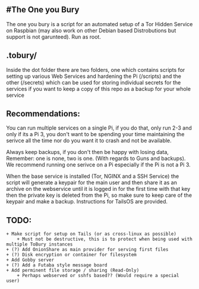 #The One you Bury
---

The one you bury is a script for an automated setup of a Tor Hidden Service on Raspbian (may also work on other Debian based Distrobutions but support is not garunteed). Run as root. 

## .tobury/
Inside the dot folder there are two folders, one which contains scripts for setting up various Web Services and hardening the Pi (/scripts) and the other (/secrets) which can be used for storing individual secrets for the services if you want to keep a copy of this repo as a backup for your whole service

## Recommendations:
You can run multiple services on a single Pi, if you do that, only run 2-3 and only if its a Pi 3, you don't want to be spending your time maintaining the serivce all the time nor do you want it to crash and not be available. 

Always keep backups, if you don't then be happy with losing data, Remember: one is none, two is one. (With regards to Guns and backups). 
We recommend running one serivce on a Pi especially if the Pi is not a Pi 3.

When the base service is installed (Tor, NGINX and a SSH Service) the script will generate a keypair for the main user and then share it as an archive on the webservice until it is logged in for the first time with that key then the private key is deleted from the Pi, so make sure to keep care of the keypair and make a backup. Instructions for TailsOS are provided.  

## TODO:
    + Make script for setup on Tails (or as cross-linux as possible)
        + Must not be destructive, this is to protect when being used with multiple ToBury instances
    + (?) Add OnionShare as main provider for serving first files
    + (?) Disk encryption or container for filesystem
    + Add Gobby server 
    + (?) Add a Futaba style message board
    + Add perminent file storage / sharing (Read-Only)
        + Perhaps webserved or sshfs based?? (Would require a special user) 
